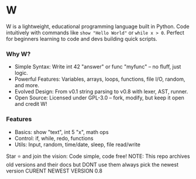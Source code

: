 # W
W is a lightweight, educational programming language built in Python. 
Code intuitively with commands like `show "Hello World"` or `while x > 0`.
Perfect for beginners learning to code and devs building quick scripts.

### Why W?
- Simple Syntax: Write int 42 "answer" or func "myfunc" – no fluff, just logic.
- Powerful Features: Variables, arrays, loops, functions, file I/O, random, and more.
- Evolved Design: From v0.1 string parsing to v0.8 with lexer, AST, runner.
- Open Source: Licensed under GPL-3.0 – fork, modify, but keep it open and credit W!

### Features
- Basics: show "text", int 5 "x", math ops
- Control: if, while, redo, functions
- Utils: Input, random, time/date, sleep, file read/write

Star ⭐ and join the vision: Code simple, code free!
NOTE: This repo archives old versions and their docs but DONT use them always pick the newest version 
CURENT NEWEST VERSION 0.8
